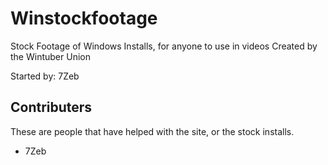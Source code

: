 # Winstockfootage
Stock Footage of Windows Installs, for anyone to use in videos
Created by the Wintuber Union

Started by: 7Zeb


## Contributers
These are people that have helped with the site, or the stock installs.
- 7Zeb
